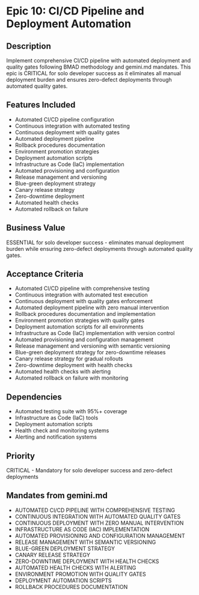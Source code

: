 # Epic 10: CI/CD Pipeline and Deployment Automation

## Description
Implement comprehensive CI/CD pipeline with automated deployment and quality gates following BMAD methodology and gemini.md mandates. This epic is CRITICAL for solo developer success as it eliminates all manual deployment burden and ensures zero-defect deployments through automated quality gates.

## Features Included
- Automated CI/CD pipeline configuration
- Continuous integration with automated testing
- Continuous deployment with quality gates
- Automated deployment pipeline
- Rollback procedures documentation
- Environment promotion strategies
- Deployment automation scripts
- Infrastructure as Code (IaC) implementation
- Automated provisioning and configuration
- Release management and versioning
- Blue-green deployment strategy
- Canary release strategy
- Zero-downtime deployment
- Automated health checks
- Automated rollback on failure

## Business Value
ESSENTIAL for solo developer success - eliminates manual deployment burden while ensuring zero-defect deployments through automated quality gates.

## Acceptance Criteria
- Automated CI/CD pipeline with comprehensive testing
- Continuous integration with automated test execution
- Continuous deployment with quality gates enforcement
- Automated deployment pipeline with zero manual intervention
- Rollback procedures documentation and implementation
- Environment promotion strategies with quality gates
- Deployment automation scripts for all environments
- Infrastructure as Code (IaC) implementation with version control
- Automated provisioning and configuration management
- Release management and versioning with semantic versioning
- Blue-green deployment strategy for zero-downtime releases
- Canary release strategy for gradual rollouts
- Zero-downtime deployment with health checks
- Automated health checks with alerting
- Automated rollback on failure with monitoring

## Dependencies
- Automated testing suite with 95%+ coverage
- Infrastructure as Code (IaC) tools
- Deployment automation scripts
- Health check and monitoring systems
- Alerting and notification systems

## Priority
CRITICAL - Mandatory for solo developer success and zero-defect deployments

## Mandates from gemini.md
- AUTOMATED CI/CD PIPELINE WITH COMPREHENSIVE TESTING
- CONTINUOUS INTEGRATION WITH AUTOMATED QUALITY GATES
- CONTINUOUS DEPLOYMENT WITH ZERO MANUAL INTERVENTION
- INFRASTRUCTURE AS CODE (IAC) IMPLEMENTATION
- AUTOMATED PROVISIONING AND CONFIGURATION MANAGEMENT
- RELEASE MANAGEMENT WITH SEMANTIC VERSIONING
- BLUE-GREEN DEPLOYMENT STRATEGY
- CANARY RELEASE STRATEGY
- ZERO-DOWNTIME DEPLOYMENT WITH HEALTH CHECKS
- AUTOMATED HEALTH CHECKS WITH ALERTING
- ENVIRONMENT PROMOTION WITH QUALITY GATES
- DEPLOYMENT AUTOMATION SCRIPTS
- ROLLBACK PROCEDURES DOCUMENTATION
